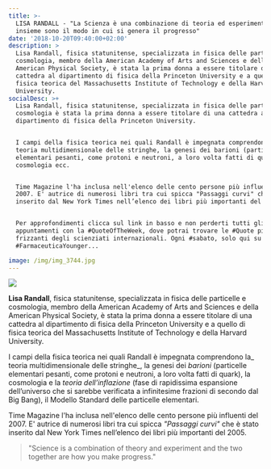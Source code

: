 ```yaml
---
title: >-
  LISA RANDALL - "La Scienza è una combinazione di teoria ed esperimento e i due
  insieme sono il modo in cui si genera il progresso"
date: '2018-10-20T09:40:00+02:00'
description: >
  Lisa Randall, fisica statunitense, specializzata in fisica delle particelle e
  cosmologia, membro della American Academy of Arts and Sciences e della
  American Physical Society, è stata la prima donna a essere titolare di una
  cattedra al dipartimento di fisica della Princeton University e a quello di
  fisica teorica del Massachusetts Institute of Technology e della Harvard
  University.
socialDesc: >+
  Lisa Randall, fisica statunitense, specializzata in fisica delle particelle e
  cosmologia è stata la prima donna a essere titolare di una cattedra al
  dipartimento di fisica della Princeton University.


  I campi della fisica teorica nei quali Randall è impegnata comprendono la
  teoria multidimensionale delle stringhe, la genesi dei barioni (particelle
  elementari pesanti, come protoni e neutroni, a loro volta fatti di quark), la
  cosmologia ecc.


  Time Magazine l'ha inclusa nell'elenco delle cento persone più influenti del
  2007. E' autrice di numerosi libri tra cui spicca "Passaggi curvi" che è stato
  inserito dal New York Times nell’elenco dei libri più importanti del 2005...


  Per approfondimenti clicca sul link in basso e non perderti tutti gli
  appuntamenti con la #QuoteOfTheWeek, dove potrai trovare le #Quote più
  frizzanti degli scienziati internazionali. Ogni #sabato, solo qui su
  #FarmaceuticaYounger...

image: /img/img_3744.jpg
---
```

![](/img/img_3744.jpg)

**Lisa Randall**, fisica statunitense, specializzata in fisica delle particelle e cosmologia, membro della American Academy of Arts and Sciences e della American Physical Society, è stata la prima donna a essere titolare di una cattedra al dipartimento di fisica della Princeton University e a quello di fisica teorica del Massachusetts Institute of Technology e della Harvard University.

I campi della fisica teorica nei quali Randall è impegnata comprendono la_ teoria multidimensionale delle stringhe_, la genesi dei _barioni_ (particelle elementari pesanti, come protoni e neutroni, a loro volta fatti di quark), la cosmologia e la _teoria dell’inflazione_ (fase di rapidissima espansione dell’universo che si sarebbe verificata a infinitesime frazioni di secondo dal Big Bang), il Modello Standard delle particelle elementari.

Time Magazine l'ha inclusa nell'elenco delle cento persone più influenti del 2007. E' autrice di numerosi libri tra cui spicca _"Passaggi curvi"_ che è stato inserito dal New York Times nell’elenco dei libri più importanti del 2005. 

> "Science is a combination of theory and experiment and the two together are how you make progress."

